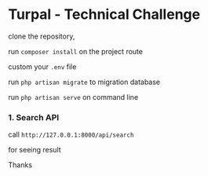 # Turpal - Technical Challenge

clone the repository,

run ```composer install``` on the project route

custom your ```.env``` file

run ```php artisan migrate``` to migration database

run ```php artisan serve``` on command line


### 1. Search API

call ```http://127.0.0.1:8000/api/search```

for seeing result

Thanks
